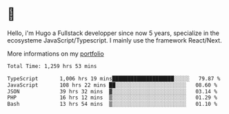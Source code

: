 # 👋 

Hello, i'm Hugo a Fullstack developper since now 5 years, specialize in the ecosysteme JavaScript/Typescript. I mainly use the framework React/Next.

More informations on my [portfolio](https://hcampos.fr)

<!--START_SECTION:waka-->

```txt
Total Time: 1,259 hrs 53 mins

TypeScript       1,006 hrs 19 mins████████████████████░░░░░   79.87 %
JavaScript       108 hrs 22 mins ██░░░░░░░░░░░░░░░░░░░░░░░   08.60 %
JSON             39 hrs 32 mins  ▓░░░░░░░░░░░░░░░░░░░░░░░░   03.14 %
PHP              16 hrs 12 mins  ▒░░░░░░░░░░░░░░░░░░░░░░░░   01.29 %
Bash             13 hrs 54 mins  ▒░░░░░░░░░░░░░░░░░░░░░░░░   01.10 %
```

<!--END_SECTION:waka-->

